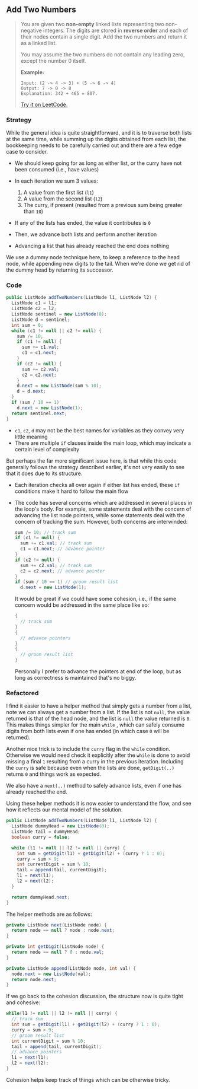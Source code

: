 ## Add Two Numbers

> You are given two **non-empty** linked lists representing two non-negative integers. The digits are stored in **reverse order** and each of their nodes contain a single digit. Add the two numbers and return it as a linked list.
>
> You may assume the two numbers do not contain any leading zero, except the number 0 itself.
>
> **Example:**
>
> ```
> Input: (2 -> 4 -> 3) + (5 -> 6 -> 4)
> Output: 7 -> 0 -> 8
> Explanation: 342 + 465 = 807.
> ```
> [Try it on LeetCode.](https://leetcode.com/problems/add-two-numbers/)



### Strategy

While the general idea is quite straightforward, and it is to traverse both lists at the same time, while summing up the digits obtained from each list, the bookkeeping needs to be carefully carried out and there are a few edge case to consider. 

* We should keep going for as long as either list, or the curry have not been consumed (i.e., have values)
* In each iteration we sum 3 values:

  1. A value from the first list (`l1`)
  2. A value from the second list (`l2`)
  3. The curry, if present (resulted from a previous sum being greater than `10`)
* If any of the lists has ended, the value it contributes is `0`
* Then, we advance both lists and perform another iteration
* Advancing a list that has already reached the end does nothing

We use a dummy node technique here, to keep a reference to the head node, while appending new digits to the tail. When we're done we get rid of the dummy head by returning its successor.



### Code

```java
public ListNode addTwoNumbers(ListNode l1, ListNode l2) {
  ListNode c1 = l1;
  ListNode c2 = l2;
  ListNode sentinel = new ListNode(0);
  ListNode d = sentinel;
  int sum = 0;
  while (c1 != null || c2 != null) {
    sum /= 10;
    if (c1 != null) {
      sum += c1.val;
      c1 = c1.next;
    }
    if (c2 != null) {
      sum += c2.val;
      c2 = c2.next;
    }
    d.next = new ListNode(sum % 10);
    d = d.next;
  }
  if (sum / 10 == 1)
    d.next = new ListNode(1);
  return sentinel.next;
}
```

* `c1`, `c2`, `d` may not be the best names for variables as they convey very little meaning
* There are multiple `if` clauses inside the main loop, which may indicate a certain level of complexity 

But perhaps the far more significant issue here, is that while this code generally follows the strategy described earlier, it's not very easily to see that it does due to its structure. 

* Each iteration checks all over again if either list has ended, these `if` conditions make it hard to follow the main flow

* The code has several concerns which are addressed in several places in the loop's body. For example, some statements deal with the concern of advancing the list node pointers, while some statements deal with the concern of tracking the sum. However, both concerns are interwinded:

  ```java
  sum /= 10; // track sum
  if (c1 != null) {
    sum += c1.val; // track sum
    c1 = c1.next; // advance pointer
  }
  if (c2 != null) {
    sum += c2.val; // track sum
    c2 = c2.next; // advance pointer
  }
  if (sum / 10 == 1) // groom result list 
    d.next = new ListNode(1);
  ```

  It would be great if we could have some cohesion, i.e., if the same concern would be addressed in the same place like so:

  ```java
  {
    // track sum
  }
  {
    // advance pointers
  }
  {
    // groom result list
  }
  ```

  Personally I prefer to advance the pointers at end of the loop, but as long as correctness is maintained that's no biggy.

  

### Refactored

I find it easier to have a helper method that simply gets a number from a list, note we can always get a number from a list. If the list is not `null`, the value returned is that of the head node, and the list is `null` the value returned is `0`. This makes things simpler for the main `while` , which can safely consume digits from both lists even if one has ended (in which case `0` will be returned).

Another nice trick is to include the `curry` flag in the `while` condition. Otherwise we would need check it explicitly after the `while` is done to avoid missing a final `1` resulting from a curry in the previous iteration. Including the `curry` is safe because even when the lists are done, `getDigit(..)` returns `0` and things work as expected.

We also have a `next(..)` method to safely advance lists, even if one has already reached the end.

Using these helper methods it is now easier to understand the flow, and see how it reflects our mental model of the solution.

```java
public ListNode addTwoNumbers(ListNode l1, ListNode l2) {
  ListNode dummyHead = new ListNode(0);
  ListNode tail = dummyHead;
  boolean curry = false;

  while (l1 != null || l2 != null || curry) {
    int sum = getDigit(l1) + getDigit(l2) + (curry ? 1 : 0);
    curry = sum > 9;
    int currentDigit = sum % 10;
    tail = append(tail, currentDigit);
    l1 = next(l1);
    l2 = next(l2);
  }

  return dummyHead.next;
}
```

The helper methods are as follows:

```java
private ListNode next(ListNode node) {
  return node == null ? node : node.next;
}

private int getDigit(ListNode node) {
  return node == null ? 0 : node.val;
}

private ListNode append(ListNode node, int val) {
  node.next = new ListNode(val);
  return node.next;
}
```

If we go back to the cohesion discussion, the structure now is quite tight and cohesive:

```java
while(l1 != null || l2 != null || curry) {
  // track sum
  int sum = getDigit(l1) + getDigit(l2) + (curry ? 1 : 0);
  curry = sum > 9;
  // groom result list
  int currentDigit = sum % 10;
  tail = append(tail, currentDigit);
  // advance pointers
  l1 = next(l1);
  l2 = next(l2);
}
```

Cohesion helps keep track of things which can be otherwise tricky.